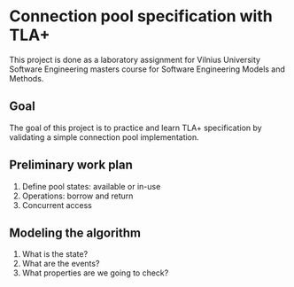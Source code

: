 # Connection pool specification with TLA+

This project is done as a laboratory assignment for Vilnius University Software Engineering masters course for Software Engineering Models and Methods.

## Goal

The goal of this project is to practice and learn TLA+ specification by validating a simple connection pool implementation.

## Preliminary work plan

1. Define pool states: available or in-use
2. Operations: borrow and return
3. Concurrent access

## Modeling the algorithm

1. What is the state?
2. What are the events?
3. What properties are we going to check?
